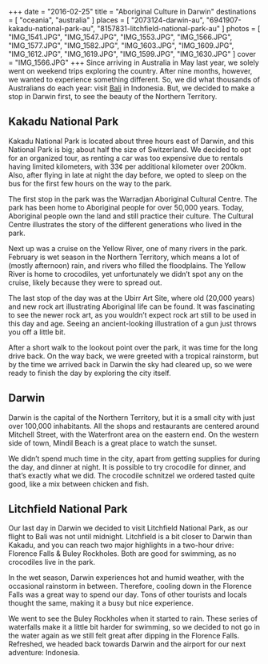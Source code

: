 +++
date    = "2016-02-25"
title   = "Aboriginal Culture in Darwin"
destinations = [ "oceania", "australia" ]
places  = [
  "2073124-darwin-au", "6941907-kakadu-national-park-au",
  "8157831-litchfield-national-park-au"
]
photos = [
  "IMG_1541.JPG", "IMG_1547.JPG", "IMG_1553.JPG", "IMG_1566.JPG", "IMG_1577.JPG",
  "IMG_1582.JPG", "IMG_1603.JPG", "IMG_1609.JPG", "IMG_1612.JPG", "IMG_1619.JPG",
  "IMG_1599.JPG", "IMG_1630.JPG"
]
cover = "IMG_1566.JPG"
+++
Since arriving in Australia in May last year, we solely went on weekend trips exploring the country. After nine months, however, we wanted to experience something different. So, we did what thousands of Australians do each year: visit [Bali](/first-time-bali/) in Indonesia. But, we decided to make a stop in Darwin first, to see the beauty of the Northern Territory.
<!--more-->
## Kakadu National Park
Kakadu National Park is located about three hours east of Darwin, and this National Park is big; about half the size of Switzerland. We decided to opt for an organized tour, as renting a car was too expensive due to rentals having limited kilometers, with 33¢ per additional kilometer over 200km. Also, after flying in late at night the day before, we opted to sleep on the bus for the first few hours on the way to the park.

The first stop in the park was the Warradjan Aboriginal Cultural Centre. The park has been home to Aboriginal people for over 50,000 years. Today, Aboriginal people own the land and still practice their culture. The Cultural Centre illustrates the story of the different generations who lived in the park.

Next up was a cruise on the Yellow River, one of many rivers in the park. February is wet season in the Northern Territory, which means a lot of (mostly afternoon) rain, and rivers who filled the floodplains. The Yellow River is home to crocodiles, yet unfortunately we didn’t spot any on the cruise, likely because they were to spread out.

The last stop of the day was at the Ubirr Art Site, where old (20,000 years) and new rock art illustrating Aboriginal life can be found. It was fascinating to see the newer rock art, as you wouldn’t expect rock art still to be used in this day and age. Seeing an ancient-looking illustration of a gun just throws you off a little bit.

After a short walk to the lookout point over the park, it was time for the long drive back. On the way back, we were greeted with a tropical rainstorm, but by the time we arrived back in Darwin the sky had cleared up, so we were ready to finish the day by exploring the city itself.

## Darwin
Darwin is the capital of the Northern Territory, but it is a small city with just over 100,000 inhabitants. All the shops and restaurants are centered around Mitchell Street, with the Waterfront area on the eastern end. On the western side of town, Mindil Beach is a great place to watch the sunset.

We didn’t spend much time in the city, apart from getting supplies for during the day, and dinner at night. It is possible to try crocodile for dinner, and that’s exactly what we did. The crocodile schnitzel we ordered tasted quite good, like a mix between chicken and fish.

## Litchfield National Park
Our last day in Darwin we decided to visit Litchfield National Park, as our flight to Bali was not until midnight. Litchfield is a bit closer to Darwin than Kakadu, and you can reach two major highlights in a two-hour drive: Florence Falls & Buley Rockholes. Both are good for swimming, as no crocodiles live in the park.

In the wet season, Darwin experiences hot and humid weather, with the occasional rainstorm in between. Therefore, cooling down in the Florence Falls was a great way to spend our day. Tons of other tourists and locals thought the same, making it a busy but nice experience.

We went to see the Buley Rockholes when it started to rain. These series of waterfalls make it a little bit harder for swimming, so we decided to not go in the water again as we still felt great after dipping in the Florence Falls. Refreshed, we headed back towards Darwin and the airport for our next adventure: Indonesia.